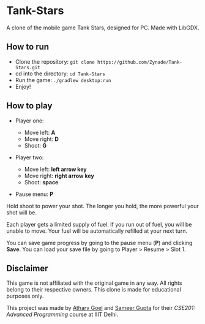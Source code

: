 # Tank-Stars
A clone of the mobile game Tank Stars, designed for PC. Made with LibGDX.

## How to run
- Clone the repository: `git clone https://github.com/Zynade/Tank-Stars.git`
- cd into the directory: `cd Tank-Stars`
- Run the game: `./gradlew desktop:run`
- Enjoy!

## How to play
- Player one: 
  - Move left: **A**
  - Move right: **D**
  - Shoot: **G**
  
- Player two: 
  - Move left: **left arrow key**
  - Move right: **right arrow key**
  - Shoot: **space**

- Pause menu: **P**
    
Hold shoot to power your shot. The longer you hold, the more powerful your shot will be.

Each player gets a limited supply of fuel. If you run out of fuel, you will be unable to move. 
Your fuel will be automatically refilled at your next turn.

You can save game progress by going to the pause menu (**P**) and clicking **Save**. You can load your save file by going to Player > Resume > Slot 1.

## Disclaimer
This game is not affiliated with the original game in any way. All rights belong to their respective owners.
This clone is made for educational purposes only.

This project was made by [Atharv Goel](https://github.com/Zynade) and [Sameer Gupta](https://github.com/guptasameer112) for their _CSE201: Advanced Programming_ course at IIIT Delhi.